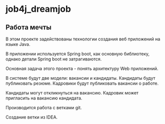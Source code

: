 # job4j_dreamjob

## Работа мечты

В этом проекте задействованы технологии создания веб приложений на языке Java.

В приложении используется Spring boot, как основную библиотеку, однако детали Spring boot не затрагиваются.

Основная задача этого проекта - понять архитектуру Web приложений.

В системе будут две модели: вакансии и кандидаты. Кандидаты будут публиковать резюме. Кадровики будут публиковать вакансии о работе.

Кандидаты могут откликнуться на вакансию. Кадровик может пригласить на вакансию кандидата.

Производится работа с ветками git.

Создание ветки из IDEA.